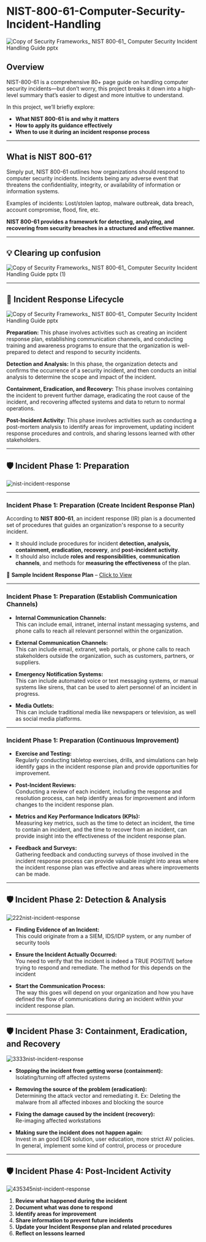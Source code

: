 # NIST-800-61-Computer-Security-Incident-Handling

![Copy of Security Frameworks_ NIST 800-61_ Computer Security Incident Handling Guide pptx](https://github.com/user-attachments/assets/8688e126-e811-4128-905b-47a32ccfbb48)

## Overview
NIST-800-61 is a comprehensive 80+ page guide on handling computer security incidents—but don’t worry, this project breaks it down into a high-level summary that’s easier to digest and more intuitive to understand.

In this project, we’ll briefly explore:
- **What NIST 800-61 is and why it matters**
- **How to apply its guidance effectively**
- **When to use it during an incident response process**

------
## What is NIST 800-61? 
Simply put, NIST 800-61 outlines how organizations should respond to computer security incidents. Incidents being any adverse event that threatens the confidentiality, integrity, or availability of information or information systems.

Examples of incidents:
Lost/stolen laptop, malware outbreak, data breach, account compromise, flood, fire, etc.

**NIST 800-61 provides a framework for detecting, analyzing, and recovering from security breaches in a structured and effective manner.**

------

## 💡 Clearing up confusion
![Copy of Security Frameworks_ NIST 800-61_ Computer Security Incident Handling Guide pptx (1)](https://github.com/user-attachments/assets/a8e7a5c6-4095-4fb8-9935-d21cf5395ced)

------
## 🔴 Incident Response Lifecycle 
![Copy of Security Frameworks_ NIST 800-61_ Computer Security Incident Handling Guide pptx](https://github.com/user-attachments/assets/ad6461b3-5f35-47d2-8ad9-cfcedbe61f0c)


**Preparation:** This phase involves activities such as creating an incident response plan, establishing communication channels, and conducting training and awareness programs to ensure that the organization is well-prepared to detect and respond to security incidents.

**Detection and Analysis:** In this phase, the organization detects and confirms the occurrence of a security incident, and then conducts an initial analysis to determine the scope and impact of the incident.

**Containment, Eradication, and Recovery:** This phase involves containing the incident to prevent further damage, eradicating the root cause of the incident, and recovering affected systems and data to return to normal operations.

**Post-Incident Activity:** This phase involves activities such as conducting a post-mortem analysis to identify areas for improvement, updating incident response procedures and controls, and sharing lessons learned with other stakeholders.

------

## 🛡️ Incident Phase 1: Preparation

![nist-incident-response](https://github.com/user-attachments/assets/b400695a-a584-40d5-a9e0-3566767b02e8)

---

### **Incident Phase 1: Preparation (Create Incident Response Plan)**

According to **NIST 800-61**, an incident response (IR) plan is a documented set of procedures that guides an organization's response to a security incident.

- It should include procedures for incident **detection, analysis, containment, eradication, recovery**, and **post-incident activity**.
- It should also include **roles and responsibilities**, **communication channels**, and methods for **measuring the effectiveness** of the plan.

📄 **Sample Incident Response Plan** – [Click to View](https://github.com/cybererik/NIST-800-61-Computer-Security-Incident-Handling/blob/main/Erik%20Vargas%20of%20Security%20Incident%20Response%20Plan%20(1).pdf)

---

### **Incident Phase 1: Preparation (Establish Communication Channels)**

- **Internal Communication Channels:**  
This can include email, intranet, internal instant messaging systems, and phone calls to reach all relevant personnel within the organization.

- **External Communication Channels:**  
This can include email, extranet, web portals, or phone calls to reach stakeholders outside the organization, such as customers, partners, or suppliers.

- **Emergency Notification Systems:**  
This can include automated voice or text messaging systems, or manual systems like sirens, that can be used to alert personnel of an incident in progress.

- **Media Outlets:**  
This can include traditional media like newspapers or television, as well as social media platforms.

---

### **Incident Phase 1: Preparation (Continuous Improvement)**

- **Exercise and Testing:**  
 Regularly conducting tabletop exercises, drills, and simulations can help identify gaps in the incident response plan and provide opportunities for improvement.

- **Post-Incident Reviews:**  
Conducting a review of each incident, including the response and resolution process, can help identify areas for improvement and inform changes to the incident response plan.

- **Metrics and Key Performance Indicators (KPIs):**  
Measuring key metrics, such as the time to detect an incident, the time to contain an incident, and the time to recover from an incident, can provide insight into the effectiveness of the incident response plan.

- **Feedback and Surveys:**  
Gathering feedback and conducting surveys of those involved in the incident response process can provide valuable insight into areas where the incident response plan was effective and areas where improvements can be made.

-------
## 🛡️ Incident Phase 2: Detection & Analysis

![222nist-incident-response](https://github.com/user-attachments/assets/a1550345-0d8f-4964-af0f-d54d0d7c1ada)

- **Finding Evidence of an Incident:**  
This could originate from a a SIEM, IDS/IDP system, or any number of security tools

- **Ensure the Incident Actually Occurred:**  
You need to verify that the incident is indeed a TRUE POSITIVE before trying to respond and remediate. The method for this depends on the incident

- **Start the Communication Process:**  
The way this goes will depend on your organization and how you have defined the flow of communications during an incident within your incident response plan.

-------
## 🛡️ Incident Phase 3: Containment, Eradication, and Recovery

![3333nist-incident-response](https://github.com/user-attachments/assets/1ee17f24-d834-4997-a16a-9ee6ccdd688d)

- **Stopping the incident from getting worse (containment):**  
Isolating/turning off affected systems

- **Removing the source of the problem (eradication):**  
Determining the attack vector and remediating it. Ex: Deleting the malware from all affected inboxes and blocking the source

- **Fixing the damage caused by the incident (recovery):**  
Re-imaging affected workstations

- **Making sure the incident does not happen again:**  
Invest in an good EDR solution, user education, more strict AV policies. In general, implement some kind of control, process or procedure

-------
## 🛡️ Incident Phase 4: Post-Incident Activity

![435345nist-incident-response](https://github.com/user-attachments/assets/22c76b05-87b0-41d3-8cbe-5a645ab0a40b)

1. **Review what happened during the incident**  
2. **Document what was done to respond** 
3. **Identify areas for improvement**  
4. **Share information to prevent future incidents**
5. **Update your Incident Response plan and related procedures**  
6. **Reflect on lessons learned**  

